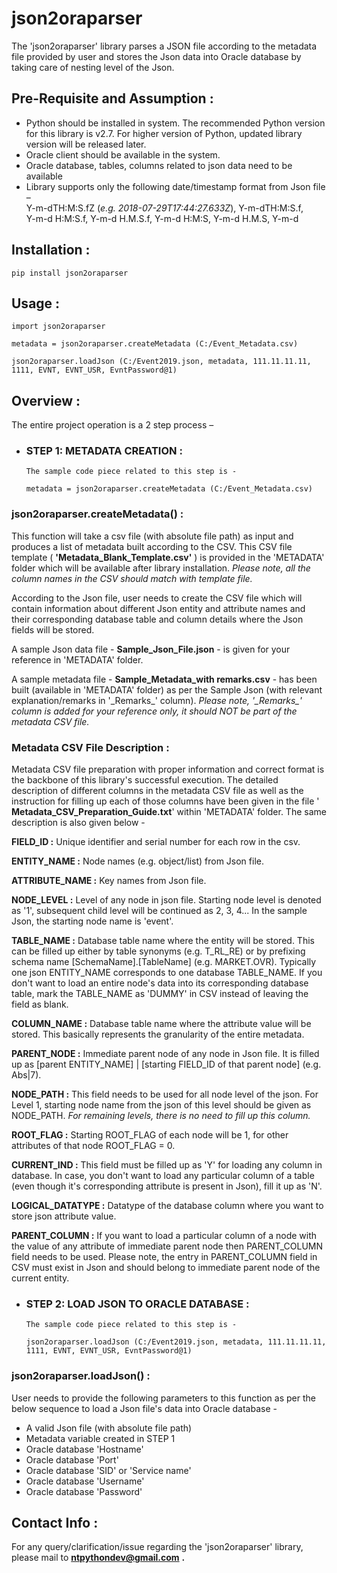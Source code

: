 # json2oraparser

The &#39;json2oraparser&#39; library parses a JSON file according to the metadata file provided by user and stores the Json data into Oracle database by taking care of nesting level of the Json.


## Pre-Requisite and Assumption :

- Python should be installed in system. The recommended Python version for this library is v2.7. For higher version of Python, updated library version will be released later.
- Oracle client should be available in the system.
- Oracle database, tables, columns related to json data need to be available
- Library supports only the following date/timestamp format from Json file –  
    Y-m-dTH:M:S.fZ (*e.g. 2018-07-29T17:44:27.633Z*), 
    Y-m-dTH:M:S.f,  
    Y-m-d H:M:S.f, 
    Y-m-d H.M.S.f, 
    Y-m-d H:M:S, 
    Y-m-d H.M.S, 
    Y-m-d 


## Installation :

    pip install json2oraparser


## Usage :

    import json2oraparser

    metadata = json2oraparser.createMetadata (C:/Event_Metadata.csv)

    json2oraparser.loadJson (C:/Event2019.json, metadata, 111.11.11.11, 1111, EVNT, EVNT_USR, EvntPassword@1)


## Overview :

The entire project operation is a 2 step process –

- ### STEP 1: METADATA CREATION :

      The sample code piece related to this step is -

      metadata = json2oraparser.createMetadata (C:/Event_Metadata.csv)
    
### json2oraparser.createMetadata() :

This function will take a csv file (with absolute file path) as input and produces a list of metadata built according to the CSV. This CSV file template ( **&#39;Metadata\_Blank\_Template.csv&#39;** ) is provided in the &#39;METADATA&#39; folder which will be available after library installation. *Please note, all the column names in the CSV should match with template file.*

According to the Json file, user needs to create the CSV file which will contain information about different Json entity and attribute names and their corresponding database table and column details where the Json fields will be stored.

A sample Json data file - **Sample\_Json\_File.json** - is given for your reference in &#39;METADATA&#39; folder.

A sample metadata file - **Sample\_Metadata\_with remarks.csv** - has been built (available in &#39;METADATA&#39; folder) as per the Sample Json (with relevant explanation/remarks in &#39;\_Remarks\_&#39; column). *Please note, &#39;\_Remarks\_&#39; column is added for your reference only, it should NOT be part of the metadata CSV file.*


### **Metadata CSV File Description :**

Metadata CSV file preparation with proper information and correct format is the backbone of this library&#39;s successful execution. The detailed description of different columns in the metadata CSV file as well as the instruction for filling up each of those columns have been given in the file &#39; **Metadata\_CSV\_Preparation\_Guide.txt**&#39; within &#39;METADATA&#39; folder. The same description is also given below -

**FIELD\_ID :** Unique identifier and serial number for each row in the csv.

**ENTITY\_NAME :** Node names (e.g. object/list) from Json file.

**ATTRIBUTE\_NAME :** Key names from Json file.

**NODE\_LEVEL :** Level of any node in json file. Starting node level is denoted as &#39;1&#39;, subsequent child level will be continued as 2, 3, 4... In the sample Json, the starting node name is &#39;event&#39;.

**TABLE\_NAME :** Database table name where the entity will be stored. This can be filled up either by table synonyms (e.g. T\_RL\_RE) or by prefixing schema name [SchemaName].[TableName] (e.g. MARKET.OVR). Typically one json ENTITY\_NAME corresponds to one database TABLE\_NAME. If you don&#39;t want to load an entire node&#39;s data into its corresponding database table, mark the TABLE\_NAME as &#39;DUMMY&#39; in CSV instead of leaving the field as blank.

**COLUMN\_NAME :** Database table name where the attribute value will be stored. This basically represents the granularity of the entire metadata.

**PARENT\_NODE :** Immediate parent node of any node in Json file. It is filled up as [parent ENTITY\_NAME] | [starting FIELD\_ID of that parent node] (e.g. Abs|7).

**NODE\_PATH :** This field needs to be used for all node level of the json. For Level 1, starting node name from the json of this level should be given as NODE\_PATH. *For remaining levels, there is no need to fill up this column.*

**ROOT\_FLAG :** Starting ROOT\_FLAG of each node will be 1, for other attributes of that node ROOT\_FLAG = 0.

**CURRENT\_IND :** This field must be filled up as &#39;Y&#39; for loading any column in database. In case, you don&#39;t want to load any particular column of a table (even though it&#39;s corresponding attribute is present in Json), fill it up as &#39;N&#39;.

**LOGICAL\_DATATYPE :** Datatype of the database column where you want to store json attribute value.

**PARENT\_COLUMN :** If you want to load a particular column of a node with the value of any attribute of immediate parent node then PARENT\_COLUMN field needs to be used. Please note, the entry in PARENT\_COLUMN field in CSV must exist in Json and should belong to immediate parent node of the current entity.



- ### STEP 2: LOAD JSON TO ORACLE DATABASE :

      The sample code piece related to this step is -

      json2oraparser.loadJson (C:/Event2019.json, metadata, 111.11.11.11, 1111, EVNT, EVNT_USR, EvntPassword@1)

### json2oraparser.loadJson() :

User needs to provide the following parameters to this function as per the below sequence to load a Json file&#39;s data into Oracle database -

- A valid Json file (with absolute file path)
- Metadata variable created in STEP 1
- Oracle database &#39;Hostname&#39;
- Oracle database &#39;Port&#39;
- Oracle database &#39;SID&#39; or &#39;Service name&#39;
- Oracle database &#39;Username&#39;
- Oracle database &#39;Password&#39;


## Contact Info :
For any query/clarification/issue regarding the &#39;json2oraparser&#39; library, please mail to [**ntpythondev@gmail.com**](mailto:ntpythondev@gmail.com) **.**
